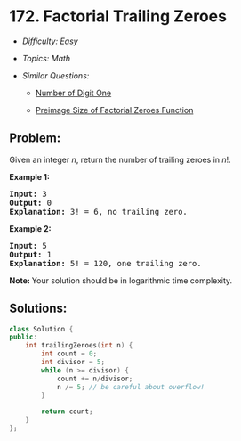 # 172. Factorial Trailing Zeroes

* *Difficulty: Easy*

* *Topics: Math*

* *Similar Questions:*

  * [Number of Digit One](number-of-digit-one.md)

  * [Preimage Size of Factorial Zeroes Function](preimage-size-of-factorial-zeroes-function.md)

## Problem:

<p>Given an integer <i>n</i>, return the number of trailing zeroes in <i>n</i>!.</p>

<p><strong>Example 1:</strong></p>

<pre>
<strong>Input:</strong> 3
<strong>Output:</strong> 0
<strong>Explanation:</strong>&nbsp;3! = 6, no trailing zero.</pre>

<p><strong>Example 2:</strong></p>

<pre>
<strong>Input:</strong> 5
<strong>Output:</strong> 1
<strong>Explanation:</strong>&nbsp;5! = 120, one trailing zero.</pre>

<p><b>Note: </b>Your solution should be in logarithmic time complexity.</p>

## Solutions:

```c++
class Solution {
public:
    int trailingZeroes(int n) {
        int count = 0;
        int divisor = 5;
        while (n >= divisor) {
            count += n/divisor;
            n /= 5; // be careful about overflow!
        } 
        
        return count;
    }
};
```
